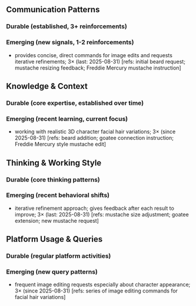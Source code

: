 ## Communication Patterns
### Durable (established, 3+ reinforcements)

### Emerging (new signals, 1-2 reinforcements)
- provides concise, direct commands for image edits and requests iterative refinements; 3× (last: 2025-08-31) [refs: initial beard request; mustache resizing feedback; Freddie Mercury mustache instruction]

## Knowledge & Context
### Durable (core expertise, established over time)

### Emerging (recent learning, current focus)
- working with realistic 3D character facial hair variations; 3× (since 2025-08-31) [refs: beard addition; goatee connection instruction; Freddie Mercury style mustache edit]

## Thinking & Working Style
### Durable (core thinking patterns)

### Emerging (recent behavioral shifts)
- iterative refinement approach; gives feedback after each result to improve; 3× (last: 2025-08-31) [refs: mustache size adjustment; goatee extension; new mustache request]

## Platform Usage & Queries
### Durable (regular platform activities)

### Emerging (new query patterns)
- frequent image editing requests especially about character appearance; 3× (since 2025-08-31) [refs: series of image editing commands for facial hair variations]
